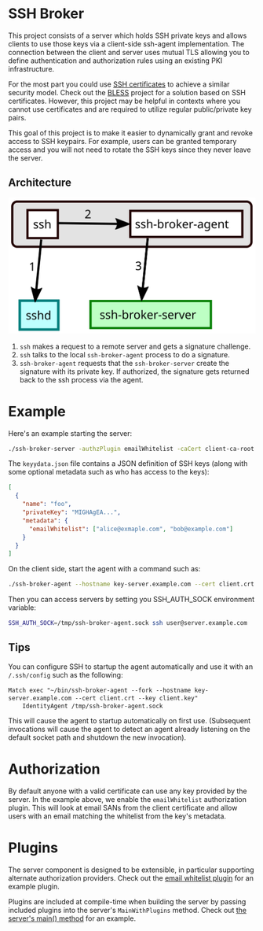 # SSH Broker

This project consists of a server which holds SSH private keys and allows clients to use those keys via a client-side ssh-agent implementation. The connection between the client and server uses mutual TLS allowing you to define authentication and authorization rules using an existing PKI infrastructure.

For the most part you could use [SSH certificates](https://github.com/openssh/openssh-portable/blob/master/PROTOCOL.certkeys) to achieve a similar security model. Check out the [BLESS](https://github.com/Netflix/bless) project for a solution based on SSH certificates. However, this project may be helpful in contexts where you cannot use certificates and are required to utilize regular public/private key pairs.

This goal of this project is to make it easier to dynamically grant and revoke access to SSH keypairs. For example, users can be granted temporary access and you will not need to rotate the SSH keys since they never leave the server.

## Architecture

![Architecture](architecture.svg)

1. `ssh` makes a request to a remote server and gets a signature challenge.
2. `ssh` talks to the local `ssh-broker-agent` process to do a signature.
3. `ssh-broker-agent` requests that the `ssh-broker-server` create the signature with its private key. If authorized, the signature gets returned back to the ssh process via the agent.

# Example

Here's an example starting the server:

```bash
./ssh-broker-server -authzPlugin emailWhitelist -caCert client-ca-root.pem -cert server.crt -key server.key -keyData keydata.json
```

The `keyydata.json` file contains a JSON definition of SSH keys (along with some optional metadata such as who has access to the keys):

```json
[
  {
    "name": "foo",
    "privateKey": "MIGHAgEA...",
    "metadata": {
      "emailWhitelist": ["alice@exmaple.com", "bob@example.com"]
    }
  }
]
```

On the client side, start the agent with a command such as:
```bash
./ssh-broker-agent --hostname key-server.example.com --cert client.crt --key client.key
```

Then you can access servers by setting you SSH_AUTH_SOCK environment variable:

```bash
SSH_AUTH_SOCK=/tmp/ssh-broker-agent.sock ssh user@server.example.com
```

## Tips

You can configure SSH to startup the agent automatically and use it with an `/.ssh/config` such as the following:

```
Match exec "~/bin/ssh-broker-agent --fork --hostname key-server.example.com --cert client.crt --key client.key"
    IdentityAgent /tmp/ssh-broker-agent.sock
```

This will cause the agent to startup automatically on first use. (Subsequent invocations will cause the agent to detect an agent already listening on the default socket path and shutdown the new invocation).

# Authorization

By default anyone with a valid certificate can use any key provided by the server. In the example above, we enable the `emailWhitelist` authorization plugin. This will look at email SANs from the client certificate and allow users with an email matching the whitelist from the key's metadata.

# Plugins

The server component is designed to be extensible, in particular supporting alternate authorization providers. Check out the [email whitelist plugin](email-whitelist-authz-plugin/authz_plugin.go) for an example plugin. 

Plugins are included at compile-time when building the server by passing included plugins into the server's `MainWithPlugins` method. Check out [the server's main() method](server/ssh-broker-server/main.go) for an example.
